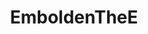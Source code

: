 ---
title: EmboldenTheE
crosslinks:
- AVoid5
- MassdropBot
- ProgrammerHumor
- gaming
- redditrequest
- SubredditSimulator
- livven
- HighQualityGifs
- funny
- MemeEconomy
- trendingsubreddits
- AvoidAvoid5
- MandelaEffect
- avoid5
- u_imguralbumbot
- subredditcancer
- botrequests
- DBZDokkanBattle
- trippinthroughtime
- fastfood
---